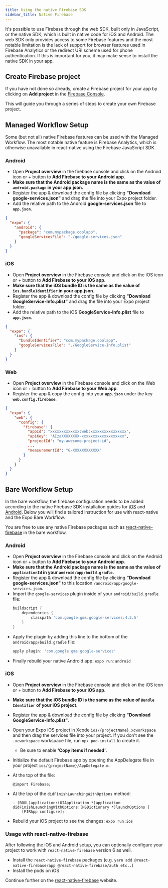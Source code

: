 ```yaml
---
title: Using the native Firebase SDK
sidebar_title: Native Firebase
---
```


It's possible to use Firebase through the web SDK, built only in JavaScript, or the native SDK, which is built in native code for iOS and Android. The web SDK only provides access to some Firebase features and the most notable limitation is the lack of support for browser features used in Firebase Analytics or the redirect URI scheme used for phone authentication. If this is important for you, it may make sense to install the native SDK in your app.

## Create Firebase project

If you have not done so already, create a Firebase project for your app by clicking on **Add project** in the [Firebase Console](https://console.firebase.google.com/).

This will guide you through a series of steps to create your own Firebase project.

## Managed Workflow Setup

Some (but not all) native Firebase features can be used with the Managed Workflow. The most notable native feature is Firebase Analytics,
which is otherwise unavailable in react-native using the Firebase JavaScript SDK.

### Android

- Open **Project overview** in the firebase console and click on the Android icon or + button to **Add Firebase to your Android app**.
- **Make sure that the Android package name is the same as the value of `android.package` in your app.json.**
- Register the app & download the config file by clicking **"Download google-services.json"** and drag the file into your Expo project folder.
- Add the relative path to the Android **google-services.json** file to **`app.json`**.

```json
{
  "expo": {
    "android": {
      "package": "com.mypackage.coolapp",
      "googleServicesFile": "./google-services.json"
    }
  }
}
```

### iOS

- Open **Project overview** in the Firebase console and click on the iOS icon or + button to **Add Firebase to your iOS app**.
- **Make sure that the iOS bundle ID is the same as the value of `ios.bundleIdentifier` in your app.json.**
- Register the app & download the config file by clicking **"Download GoogleService-Info.plist"** and drag the file into your Expo project folder.
- Add the relative path to the iOS **GoogleService-Info.plist** file to **`app.json`**.

```json
{
  "expo": {
    "ios": {
      "bundleIdentifier": "com.mypackage.coolapp",
      "googleServicesFile": "./GoogleService-Info.plist"
    }
  }
}
```

### Web

- Open **Project overview** in the Firebase console and click on the Web icon or + button to **Add Firebase to your Web app**.
- Register the app & copy the config into your **`app.json`** under the key **`web.config.firebase`**.

```json
{
  "expo": {
    "web": {
      "config": {
        "firebase": {
          "appId": "xxxxxxxxxxxxx:web:xxxxxxxxxxxxxxxx",
          "apiKey": "AIzaXXXXXXXX-xxxxxxxxxxxxxxxxxxx",
          "projectId": "my-awesome-project-id",
          ...
          "measurementId": "G-XXXXXXXXXXXX"
        }
      }
    }
  }
}
```

## Bare Workflow Setup

In the bare workflow, the firebase configuration needs to be added according to the native Firebase SDK installation guides
for [iOS](https://firebase.google.com/docs/ios/setup) and [Android](https://firebase.google.com/docs/android/setup).
Below you will find a tailored instruction for use with react-native and the Expo Bare Workflow.

You are free to use any native Firebase packages such as [react-native-firebase](https://rnfirebase.io/) in the bare workflow.

### Android

- Open **Project overview** in the Firebase console and click on the Android icon or + button to **Add Firebase to your Android app**.
- **Make sure that the Android package name is the same as the value of `applicationId` in your `android/app/build.gradle`.**
- Register the app & download the config file by clicking **"Download google-services.json"** to this location `/android/app/google-services.json`.
- Import the `google-services` plugin inside of your `android/build.gradle` file:
  ```groovy
  buildscript {
      dependencies {
          classpath 'com.google.gms:google-services:4.3.5'
      }
  }
  ```
- Apply the plugin by adding this line to the bottom of the `android/app/build.gradle` file:
  ```groovy
  apply plugin: 'com.google.gms.google-services'
  ```
- Finally rebuild your native Android app: `expo run:android`

### iOS

- Open **Project overview** in the Firebase console and click on the iOS icon or + button to **Add Firebase to your iOS app**.
- **Make sure that the iOS bundle ID is the same as the value of `Bundle Identifier` of your iOS project.**
- Register the app & download the config file by clicking **"Download GoogleService-Info.plist"**.
- Open your Expo iOS project in Xcode `ios/{projectName}.xcworkspace` and then drag the services file into your project. If you don't see the `.xcworkspace` workspace file, run `npx pod-install` to create it.

  - Be sure to enable **'Copy items if needed'**.

- Initialize the default Firebase app by opening the AppDelegate file in your project `ios/{projectName}/AppDelegate.m`.
- At the top of the file:
  ```objc
  @import Firebase;
  ```
- At the top of the `didFinishLaunchingWithOptions` method:
  ```objc
  - (BOOL)application:(UIApplication *)application didFinishLaunchingWithOptions:(NSDictionary *)launchOptions {
      [FIRApp configure];
  ```
- Rebuild your iOS project to see the changes: `expo run:ios`

### Usage with react-native-firebase

After following the iOS and Android setup, you can optionally configure your project to work with `react-native-firebase` version 6 as well.

- Install the `react-native-firebase` packages (e.g. `yarn add @react-native-firebase/app @react-native-firebase/auth etc..`)
- Install the pods on iOS

Continue further on the [react-native-firebase](https://rnfirebase.io/) website.
